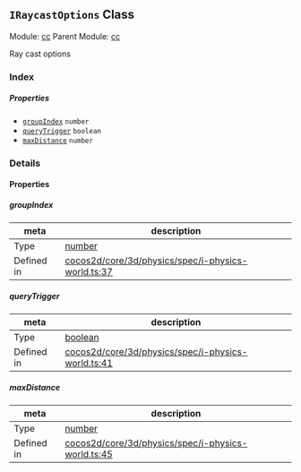## `IRaycastOptions` Class



Module: [cc](../modules/cc.md)
Parent Module: [cc](../modules/cc.md)


Ray cast options



### Index

##### Properties

  - [`groupIndex`](#groupindex) `number` 
  - [`queryTrigger`](#querytrigger) `boolean` 
  - [`maxDistance`](#maxdistance) `number` 





### Details


#### Properties


##### groupIndex

> 

| meta | description |
|------|-------------|
| Type | <a href="https://developer.mozilla.org/en/JavaScript/Reference/Global_Objects/Number" class="crosslink external" target="_blank">number</a> |
| Defined in | [cocos2d/core/3d/physics/spec/i-physics-world.ts:37](https://github.com/cocos-creator/engine/blob/efe6330ab64803299d3b7fecde039ffed2d9e696/cocos2d/core/3d/physics/spec/i-physics-world.ts#L37) |



##### queryTrigger

> 

| meta | description |
|------|-------------|
| Type | <a href="https://developer.mozilla.org/en/JavaScript/Reference/Global_Objects/Boolean" class="crosslink external" target="_blank">boolean</a> |
| Defined in | [cocos2d/core/3d/physics/spec/i-physics-world.ts:41](https://github.com/cocos-creator/engine/blob/efe6330ab64803299d3b7fecde039ffed2d9e696/cocos2d/core/3d/physics/spec/i-physics-world.ts#L41) |



##### maxDistance

> 

| meta | description |
|------|-------------|
| Type | <a href="https://developer.mozilla.org/en/JavaScript/Reference/Global_Objects/Number" class="crosslink external" target="_blank">number</a> |
| Defined in | [cocos2d/core/3d/physics/spec/i-physics-world.ts:45](https://github.com/cocos-creator/engine/blob/efe6330ab64803299d3b7fecde039ffed2d9e696/cocos2d/core/3d/physics/spec/i-physics-world.ts#L45) |






